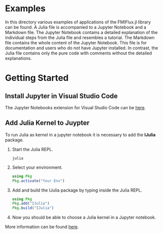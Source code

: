 # Examples
In this directory various examples of applications of the FMIFlux.jl library can be found. A Julia file is accompanied to a Jupyter Notebook and a Markdown file. The Jupyter Notebook contains a detailed explanation of the individual steps from the Julia file and resembles a tutorial. The Markdown file contains the whole content of the Jupyter Notebook. This file is for documentation and users who do not have Jupyter installed. In contrast, the Julia file contains only the pure code with comments without the detailed explanations.


# Getting Started

## Install Jupyter in Visual Studio Code
The Jupyter Notebooks extension for Visual Studio Code can be [here](https://marketplace.visualstudio.com/items?itemName=ms-toolsai.jupyter).

## Add Julia Kernel to Juypter
To run Julia as kernel in a jupyter notebook it is necessary to add the **IJulia** package.

1. Start the Julia REPL.

    ```
    julia
    ```

2. Select your environment.
    ```julia
    using Pkg
    Pkg.activate("Your Env")
    ```
 
3. Add and build the IJulia package by typing inside the Julia REPL.

    ```julia
    using Pkg
    Pkg.add("IJulia")
    Pkg.build("IJulia")
    ```

4. Now you should be able to choose a Julia kernel in a Jupyter notebook.


More information can be found [here](https://towardsdatascience.com/how-to-best-use-julia-with-jupyter-82678a482677).
